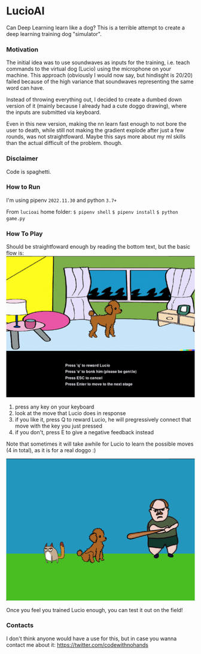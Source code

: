 # LucioAI
Can Deep Learning learn like a dog?
This is a terrible attempt to create a deep learning training dog "simulator".

### Motivation
The initial idea was to use soundwaves as inputs for the training, i.e. teach commands to the virtual dog (Lucio) using the microphone on your machine.
This approach (obviously I would now say, but hindisght is 20/20) failed because of the high variance that soundwaves representing the same word can have. 

Instead of throwing everything out, I decided to create a dumbed down version of it (mainly because I already had a cute doggo drawing), where the inputs are submitted via keyboard.

Even in this new version, making the nn learn fast enough to not bore the user to death, while still not making the gradient explode after just a few rounds, was not straightfoward. Maybe this says more about my ml skills than the actual difficult of the problem. though.

### Disclaimer
Code is spaghetti.

### How to Run
I'm using pipenv `2022.11.30` and python `3.7+`

From `lucioai` home folder:
`$ pipenv shell`
`$ pipenv install`
`$ python game.py`

### How To Play
Should be straightfoward enough by reading the bottom text, but the basic flow is:
![image1](./resources/readme/lucio_show_1.png)

1. press any key on your keyboard
2. look at the move that Lucio does in response
3. if you like it, press Q to reward Lucio, he will pregressively connect that move with the key you just pressed
4. if you don't, press E to give a negative feedback instead

Note that sometimes it will take awhile for Lucio to learn the possible moves (4 in total), as it is for a real doggo :)

![image2](./resources/readme/lucio_show_2.png)

Once you feel you trained Lucio enough, you can test it out on the field!

### Contacts
I don't think anyone would have a use for this, but in case you wanna contact me about it:
https://twitter.com/codewithnohands
